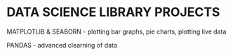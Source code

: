 # DATA SCIENCE LIBRARY PROJECTS
MATPLOTLIB & SEABORN - plotting bar graphs, pie charts, plotting live data

PANDAS - advanced clearning of data


